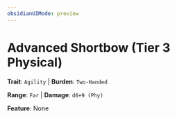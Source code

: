 ```yaml
---
obsidianUIMode: preview
---
```

# Advanced Shortbow (Tier 3 Physical)

**Trait**: `Agility` | **Burden**: `Two-Handed`

**Range**: `Far` | **Damage**: `d6+9 (Phy)`

**Feature**: None
